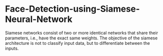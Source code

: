 # Face-Detection-using-Siamese-Neural-Network

Siamese networks consist of two or more identical networks that share their parameters, i.e., have the exact same weights. The objective of the siamese architecture is not to classify input data, but to differentiate between the inputs.
